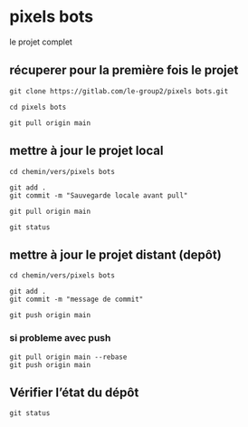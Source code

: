 # pixels bots
le projet complet


## récuperer pour la première fois le projet
```
git clone https://gitlab.com/le-group2/pixels bots.git

cd pixels bots

git pull origin main

```

## mettre à jour le projet local
```
cd chemin/vers/pixels bots

git add .
git commit -m "Sauvegarde locale avant pull"

git pull origin main

git status
```


## mettre à jour le projet distant (depôt)
```
cd chemin/vers/pixels bots

git add .
git commit -m "message de commit"

git push origin main
```

### si probleme avec push
```
git pull origin main --rebase
git push origin main
```



## Vérifier l’état du dépôt
```
git status
```